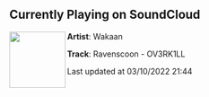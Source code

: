 ## Currently Playing on SoundCloud

[<img align="left" width="100" src="https://i1.sndcdn.com/artworks-dAyg2pFhN6xFxsHZ-Q2l5bQ-t500x500.jpg">](https://soundcloud.com/wakaan/ravenscoon-ov3rk1ll?in=wakaan/sets/ravenscoon-fun-games-ep)

**Artist**: Wakaan 

**Track**: Ravenscoon - OV3RK1LL

Last updated at 03/10/2022 21:44
